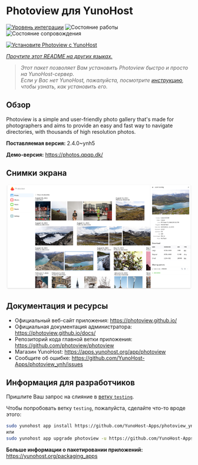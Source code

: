 <!--
Важно: этот README был автоматически сгенерирован <https://github.com/YunoHost/apps/tree/master/tools/readme_generator>
Он НЕ ДОЛЖЕН редактироваться вручную.
-->

# Photoview для YunoHost

[![Уровень интеграции](https://dash.yunohost.org/integration/photoview.svg)](https://ci-apps.yunohost.org/ci/apps/photoview/) ![Состояние работы](https://ci-apps.yunohost.org/ci/badges/photoview.status.svg) ![Состояние сопровождения](https://ci-apps.yunohost.org/ci/badges/photoview.maintain.svg)

[![Установите Photoview с YunoHost](https://install-app.yunohost.org/install-with-yunohost.svg)](https://install-app.yunohost.org/?app=photoview)

*[Прочтите этот README на других языках.](./ALL_README.md)*

> *Этот пакет позволяет Вам установить Photoview быстро и просто на YunoHost-сервер.*  
> *Если у Вас нет YunoHost, пожалуйста, посмотрите [инструкцию](https://yunohost.org/install), чтобы узнать, как установить его.*

## Обзор

Photoview is a simple and user-friendly photo gallery that's made for photographers and aims to provide an easy and fast way to navigate directories, with thousands of high resolution photos.


**Поставляемая версия:** 2.4.0~ynh5

**Демо-версия:** <https://photos.qpqp.dk/>

## Снимки экрана

![Снимок экрана Photoview](./doc/screenshots/screenshot.png)

## Документация и ресурсы

- Официальный веб-сайт приложения: <https://photoview.github.io/>
- Официальная документация администратора: <https://photoview.github.io/docs/>
- Репозиторий кода главной ветки приложения: <https://github.com/photoview/photoview>
- Магазин YunoHost: <https://apps.yunohost.org/app/photoview>
- Сообщите об ошибке: <https://github.com/YunoHost-Apps/photoview_ynh/issues>

## Информация для разработчиков

Пришлите Ваш запрос на слияние в [ветку `testing`](https://github.com/YunoHost-Apps/photoview_ynh/tree/testing).

Чтобы попробовать ветку `testing`, пожалуйста, сделайте что-то вроде этого:

```bash
sudo yunohost app install https://github.com/YunoHost-Apps/photoview_ynh/tree/testing --debug
или
sudo yunohost app upgrade photoview -u https://github.com/YunoHost-Apps/photoview_ynh/tree/testing --debug
```

**Больше информации о пакетировании приложений:** <https://yunohost.org/packaging_apps>
